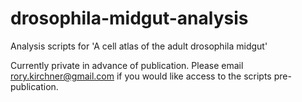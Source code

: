 # drosophila-midgut-analysis
Analysis scripts for 'A cell atlas of the adult drosophila midgut'

Currently private in advance of publication. Please email rory.kirchner@gmail.com if you would like access to the scripts pre-publication.
